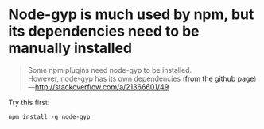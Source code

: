 ﻿# Node-gyp is much used by npm, but its dependencies need to be manually installed

> Some npm plugins need node-gyp to be installed.<br />
> However, node-gyp has its own dependencies ([from the github page](https://github.com/TooTallNate/node-gyp))
> <br />&mdash;http://stackoverflow.com/a/21366601/49


Try this first:

	npm install -g node-gyp